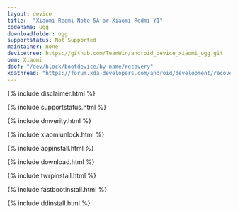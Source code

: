 ```yaml
---
layout: device
title:  "Xiaomi Redmi Note 5A or Xiaomi Redmi Y1"
codename: ugg
downloadfolder: ugg
supportstatus: Not Supported
maintainer: none
devicetree: https://github.com/TeamWin/android_device_xiaomi_ugg.git
oem: Xiaomi
ddof: "/dev/block/bootdevice/by-name/recovery"
xdathread: "https://forum.xda-developers.com/android/development/recovery-twrp-3-1-1-0-xiaomi-redmi-note-t3710205"
---
```


{% include disclaimer.html %}

{% include supportstatus.html %}

{% include dmverity.html %}

{% include xiaomiunlock.html %}

{% include appinstall.html %}

{% include download.html %}

{% include twrpinstall.html %}

{% include fastbootinstall.html %}

{% include ddinstall.html %}
